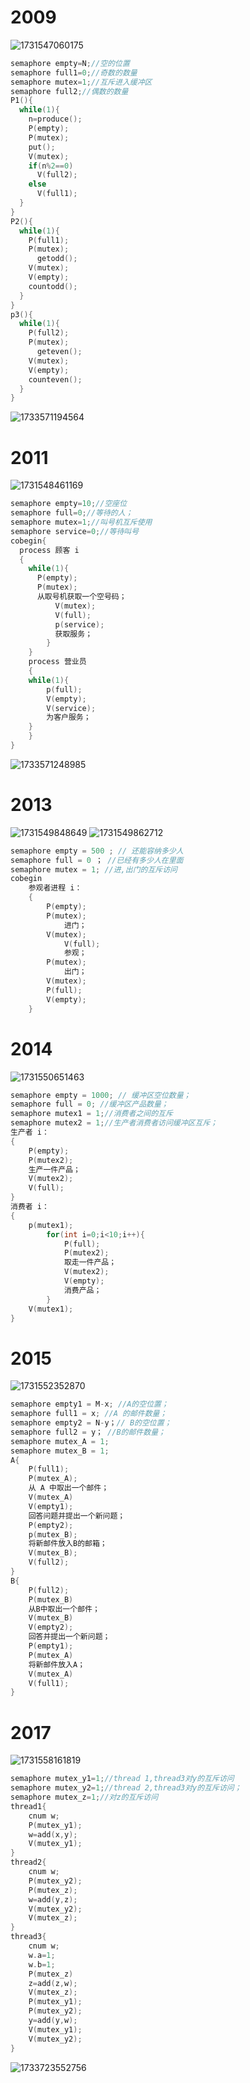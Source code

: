 # 2009 
![1731547060175](https://github.com/user-attachments/assets/9f18c78b-a2ae-4d85-8789-e72ac0b33c22)
```C
semaphore empty=N;//空的位置
semaphore full1=0;//奇数的数量
semaphore mutex=1;//互斥进入缓冲区
semaphore full2;//偶数的数量
P1(){
  while(1){
    n=produce();
    P(empty);
    P(mutex);
    put();
    V(mutex);
    if(n%2==0)
      V(full2);
    else
      V(full1);
  }
}
P2(){
  while(1){
    P(full1);
    P(mutex);
      getodd();
    V(mutex);
    V(empty);
    countodd();
  }
}
p3(){
  while(1){
    P(full2);
    P(mutex);
      geteven();
    V(mutex);
    V(empty);
    counteven();
  }
}
```
![1733571194564](https://github.com/user-attachments/assets/0d163247-72ed-41e1-bffb-d3e018b22d36)


  
# 2011
![1731548461169](https://github.com/user-attachments/assets/66ef52db-9ed3-44ef-b69e-c861c31243b3)
```C
semaphore empty=10;//空座位
semaphore full=0;//等待的人；
semaphore mutex=1;//叫号机互斥使用
semaphore service=0;//等待叫号
cobegin{
  process 顾客 i
  {
    while(1){
      P(empty);
      P(mutex);
      从取号机获取一个空号码；
 		  V(mutex);
		  V(full);
		  p(service);
		  获取服务；
		}
	}
  	process 营业员
	{
	while(1){
		p(full);
		V(empty);
		V(service);
		为客户服务；
	}
	}
} 

```
![1733571248985](https://github.com/user-attachments/assets/52281a45-cbfd-4124-ac2a-96b98453ceee)
# 2013
![1731549848649](https://github.com/user-attachments/assets/d30eaa28-7c62-4db8-8f93-be8152b9bd3d)
![1731549862712](https://github.com/user-attachments/assets/8490fde9-4542-4ad2-a584-91dcbc6bf6d0)

```C
semaphore empty = 500 ; // 还能容纳多少人
semaphore full = 0 ； //已经有多少人在里面
semaphore mutex = 1; //进,出门的互斥访问
cobegin 
	参观者进程 i：
	{
		P(empty);
		P(mutex);
			进门；
		V(mutex);
			V(full);
			参观；
		P(mutex);
			出门；
		V(mutex);
		P(full);
		V(empty);
	}
```
# 2014
![1731550651463](https://github.com/user-attachments/assets/e315abad-32e0-4f5b-be93-9a95acb287bb)
```C
semaphore empty = 1000; // 缓冲区空位数量；
semaphore full = 0; //缓冲区产品数量；
semaphore mutex1 = 1;//消费者之间的互斥
semaphore mutex2 = 1;//生产者消费者访问缓冲区互斥；
生产者 i：
{
	P(empty);
	P(mutex2);
	生产一件产品；
	V(mutex2);
	V(full);
}
消费者 i：
{
	p(mutex1);
		for(int i=0;i<10;i++){
			P(full);
			P(mutex2);
			取走一件产品；
			V(mutex2);
			V(empty);
			消费产品；
		}
	V(mutex1);
}
```
# 2015
![1731552352870](https://github.com/user-attachments/assets/dcdca4af-94f4-4414-a6b4-dfe94dcd045e)
```C
semaphore empty1 = M-x; //A的空位置；
semaphore full1 = x; //A 的邮件数量；
semaphore empty2 = N-y；// B的空位置；
semaphore full2 = y； //B的邮件数量；
semaphore mutex_A = 1;
semaphore mutex_B = 1;
A{
	P(full1);
	P(mutex_A);
	从 A 中取出一个邮件；
	V(mutex_A)
	V(empty1);
	回答问题并提出一个新问题；
	P(empty2);
	p(mutex_B);
	将新邮件放入B的邮箱；
	V(mutex_B);
	V(full2);
}
B{
	P(full2);
	P(mutex_B)
	从B中取出一个邮件；
	V(mutex_B)
	V(empty2);
	回答并提出一个新问题；
	P(empty1);
	P(mutex_A)
	将新邮件放入A；
	V(mutex_A)
	V(full1);
}
```
# 2017
![1731558161819](https://github.com/user-attachments/assets/ed6d96e0-7481-4a4d-944d-e1719c8bb77b)
```C
semaphore mutex_y1=1;//thread 1,thread3对y的互斥访问
semaphore mutex_y2=1;//thread 2,thread3对y的互斥访问；
semaphore mutex_z=1;//对z的互斥访问
thread1{
	cnum w;
	P(mutex_y1);
	w=add(x,y);
	V(mutex_y1);
}
thread2{
	cnum w;
	P(mutex_y2);
	P(mutex_z);
	w=add(y,z);
	V(mutex_y2);
	V(mutex_z);
}
thread3{
	cnum w;
	w.a=1;
	w.b=1;
	P(mutex_z)
	z=add(z,w);
	V(mutex_z);
	P(mutex_y1);
	P(mutex_y2);
	y=add(y,w);
	V(mutex_y1);
	V(mutex_y2);
}
```

![1733723552756](https://github.com/user-attachments/assets/24b9eac4-916d-49dd-8994-1d05358c0691)


